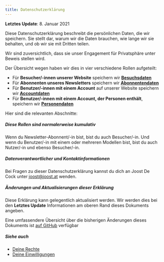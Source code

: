 ```yaml
---
title: Datenschutzerklärung
---
```


**Letztes Update**: 8. Januar 2021

Diese Datenschutzerklärung beschreibt die persönlichen Daten, die wir speichern. Sie stellt dar, warum wir die Daten brauchen, wie lange wir sie behalten, und ob wir sie mit Dritten teilen.

Wir sind zuversichtlich, dass sie unser Engagement für Privatsphäre unter Beweis stellen wird.

Der Übersicht wegen haben wir dies in vier verschiedene Rollen aufgeteilt:

- Für **Besucher/-innen unserer Website** speichern wir **[Besuchsdaten][v]**
- Für **Abonnenten unseres Newsletters** speichern wir **[Abonnentendaten][s]**
- Für **Benutzer/-innen mit einem Account** auf unserer Website speichern wir **[Accountdaten][a]**
- Für **Benutzer/-innen mit einem Account, der Personen enthält**, speichern wir **[Personendaten][p]**

Hier sind die relevanten Abschnitte:

<ReadMore list />

<Tip>

##### Diese Rollen sind normalerweise kumulativ

Wenn du Newsletter-Abonnent/-in bist, bist du auch Besucher/-in.
Und wenn du Benutzer/-in mit einem oder mehreren Modellen bist, bist du auch Nutzer/-in und ebenso Besucher/-in.

</Tip>

##### Datenverantwortlicher und Kontaktinformationen

Bei Fragen zu dieser Datenschutzerklärung kannst du dich an Joost De Cock unter joost@joost.at wenden.

##### Änderungen und Aktualisierungen dieser Erklärung

Diese Erklärung kann gelegentlich aktualisiert werden. Wir werden dies bei den **Letztes Update** Informationen am oberen Rand dieses Dokuments angeben.

Eine umfassendere Übersicht über die bisherigen Änderungen dieses Dokuments ist [auf GitHub][1] verfügbar

##### Siehe auch

- [Deine Rechte][2]
- [Deine Einwilligungen][3]

[1]: https://github.com/freesewing/markdown/commits/develop/org/docs/various/privacy

[2]: /docs/various/right/

[3]: /account/actions/consent/

[v]: /docs/various/privacy/visitor/

[s]: /docs/various/privacy/subscriber/

[a]: /docs/various/privacy/account/

[p]: /docs/various/privacy/people/
